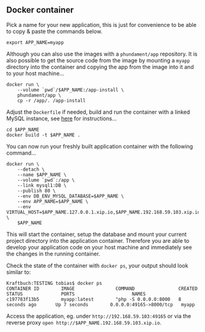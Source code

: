 Docker container
----------------

Pick a name for your new application, this is just for convenience to be able to copy & paste the commands below. 

```
export APP_NAME=myapp
```

Although you can also use the images with a `phundament/app` repository. It is also possible to get the source code 
from the image by mounting a `myapp` directory into the container and copying the app from the image into it and to your
host machine...

```
docker run \
    --volume `pwd`/$APP_NAME:/app-install \
    phundament/app \
    cp -r /app/. /app-install
```

Adjust the `Dockerfile` if needed, build and run the container with a linked MySQL instance, see 
[here](https://github.com/phundament/docker#setup) for instructions... 

```
cd $APP_NAME
docker build -t $APP_NAME .
```

You can now run your freshly built application container with the following command...

```
docker run \
    --detach \
    --name $APP_NAME \
    --volume `pwd`:/app \
    --link mysql1:DB \
    --publish 80 \
    --env DB_ENV_MYSQL_DATABASE=$APP_NAME \
    --env APP_NAME=$APP_NAME \
    --env VIRTUAL_HOST=$APP_NAME.127.0.0.1.xip.io,$APP_NAME.192.168.59.103.xip.io \
    $APP_NAME
```

This will start the container, setup the database and mount your current project directory into the 
application container. Therefore you are able to develop your application code on your host machine and immediately see 
the changes in the running container.

Check the state of the container with `docker ps`, your output should look similar to:

```
Kraftbuch:TESTING tobias$ docker ps
CONTAINER ID        IMAGE               COMMAND                CREATED             STATUS              PORTS                     NAMES
c197783f13b5        myapp:latest        "php -S 0.0.0.0:8000   8 seconds ago       Up 7 seconds        0.0.0.0:49165->8000/tcp   myapp
```

Access the application, eg. under `http://192.168.59.103:49165` or via the reverse proxy `open http://$APP_NAME.192.168.59.103.xip.io`. 



